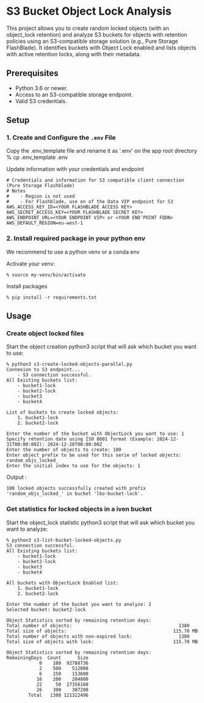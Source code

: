 # S3 Bucket Object Lock Analysis

This project allows you to create random locked objects (with an object_lock retention) and analyze S3 buckets for objects with retention policies using an S3-compatible storage solution (e.g., Pure Storage FlashBlade). It identifies buckets with Object Lock enabled and lists objects with active retention locks, along with their metadata.

## Prerequisites

- Python 3.6 or newer.
- Access to an S3-compatible storage endpoint.
- Valid S3 credentials.

## Setup

### 1. Create and Configure the `.env` File

Copy the .env_template file and rename it as '.env' on the app root directory 
    % cp .env_template .env

Update information with your credentials and endpoint

    # Credentials and information for S3 compatible client connection (Pure Storage Flashblade)
    # Notes 
    #    - Region is not used
    #    - For Flashblade, use on of the Data VIP endpoint for S3
    AWS_ACCESS_KEY_ID=<YOUR FLASHBLADE ACCESS KEY>
    AWS_SECRET_ACCESS_KEY=<YOUR FLASHBLADE SECRET KEY>
    AWS_ENDPOINT_URL=<YOUR ENDPOINT VIP> or <YOUR END¨POINT FQDN> 
    AWS_DEFAULT_REGION=eu-west-1 

### 2. Install required package in your python env

We recommend to use a python venv or a conda env

Activate your venv:

    % source my-venv/bin/activate

Install packages

    % pip install -r requirements.txt

## Usage

### Create object locked files

Start the object creation python3 script that will ask which bucket you want to use:

    % python3 s3-create-locked-objects-parallel.py
    Connexion to S3 endpoint...
        - S3 connection successful.
    All Existing buckets list:
        - bucket1-lock
        - bucket2-lock
        - bucket3
        - bucket4

    List of buckets to create locked objects:
        1. bucket1-lock
        2. bucket2-lock

    Enter the number of the bucket with ObjectLock you want to use: 1
    Specify rétention date using ISO 8601 format (Example: 2024-12-31T00:00:00Z): 2024-12-28T00:00:00Z
    Enter the number of objects to create: 100
    Enter object prefix to be used for this serie of locked objects: random_objs_locked_
    Enter the initial index to use for the objects: 1

Output :
    
    100 locked objects successfully created with prefix 'random_objs_locked_' in bucket 'lbo-bucket-lock'.

### Get statistics for locked objects in a iven bucket

Start the object_lock statistic python3 script that will ask which bucket you want to analyze:

    % python3 s3-list-bucket-locked-objects.py
    S3 connection successful.
    All Existing buckets list:
        - bucket1-lock
        - bucket2-lock
        - bucket3
        - bucket4

    All buckets with ObjectLock Enabled list:
        1. bucket1-lock
        2. bucket2-lock

    Enter the number of the bucket you want to analyze: 2
    Selected bucket: bucket2-lock

    Object Statistics sorted by remaining retention days:
    Total number of objects:                                       1380
    Total size of objects:                                       115.70 MB
    Total number of objects with non-expired lock:                 1380
    Total size of objects with lock:                             115.70 MB

    Object Statistics sorted by remaining retention days:
    RemainingDays  Count      Size
                0    180  92788736
                2    500    512000
                6    150    153600
               16    200    204800
               22     50  27356160
               26    300    307200
            Total   1380 121322496



